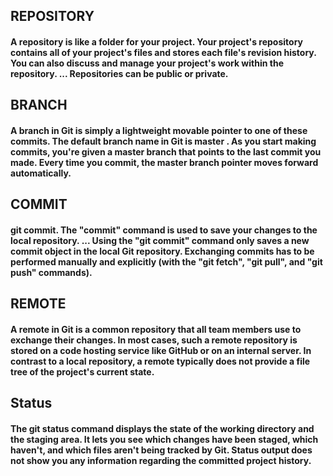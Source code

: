 ## REPOSITORY
#### A repository is like a folder for your project. Your project's repository contains all of your project's files and stores each file's revision history. You can also discuss and manage your project's work within the repository. ... Repositories can be public or private.

## BRANCH
#### A branch in Git is simply a lightweight movable pointer to one of these commits. The default branch name in Git is master . As you start making commits, you're given a master branch that points to the last commit you made. Every time you commit, the master branch pointer moves forward automatically.

## COMMIT
#### git commit. The "commit" command is used to save your changes to the local repository. ... Using the "git commit" command only saves a new commit object in the local Git repository. Exchanging commits has to be performed manually and explicitly (with the "git fetch", "git pull", and "git push" commands).

## REMOTE
#### A remote in Git is a common repository that all team members use to exchange their changes. In most cases, such a remote repository is stored on a code hosting service like GitHub or on an internal server. In contrast to a local repository, a remote typically does not provide a file tree of the project's current state.

## Status
#### The git status command displays the state of the working directory and the staging area. It lets you see which changes have been staged, which haven't, and which files aren't being tracked by Git. Status output does not show you any information regarding the committed project history.
